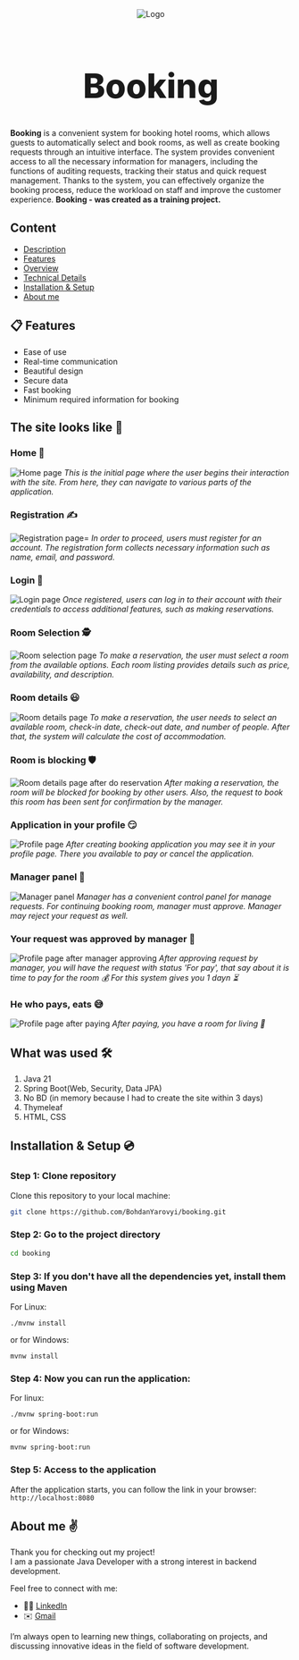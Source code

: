 <div align="center">
  <img src="https://github.com/BohdanYarovyi/booking/blob/master/screensots/favicon.png" alt="Logo" />
  <h1 style="font-weight: 800; font-size: 60px;">Booking</h1>
</div>

**Booking** is a convenient system for booking hotel rooms, which allows guests to automatically select and book rooms, as well as create booking requests through an intuitive interface. The system provides convenient access to all the necessary information for managers, including the functions of auditing requests, tracking their status and quick request management. Thanks to the system, you can effectively organize the booking process, reduce the workload on staff and improve the customer experience. **Booking - was created as a training project.**

## Content
- [Description](https://github.com/BohdanYarovyi/booking/tree/master?tab=readme-ov-file#booking)
- [Features](https://github.com/BohdanYarovyi/booking/tree/master?tab=readme-ov-file#-features)
- [Overview](https://github.com/BohdanYarovyi/booking/tree/master?tab=readme-ov-file#the-site-looks-like-)
- [Technical Details](https://github.com/BohdanYarovyi/booking/tree/master?tab=readme-ov-file#what-was-used-%EF%B8%8F)
- [Installation & Setup](https://github.com/BohdanYarovyi/booking/tree/master?tab=readme-ov-file#installation--setup-)
- [About me](https://github.com/BohdanYarovyi/booking/tree/master?tab=readme-ov-file#about-me-)

## 📋 Features  
- Ease of use
- Real-time communication
- Beautiful design
- Secure data
- Fast booking
- Minimum required information for booking

## The site looks like 🫣

### Home 🥹
![Home page](https://github.com/BohdanYarovyi/booking/blob/master/screensots/index.png)
*This is the initial page where the user begins their interaction with the site. From here, they can navigate to various parts of the application.*

### Registration ✍
![Registration page](https://github.com/BohdanYarovyi/booking/blob/master/screensots/register.png)=
*In order to proceed, users must register for an account. The registration form collects necessary information such as name, email, and password.*

### Login 🤨
![Login page](https://github.com/BohdanYarovyi/booking/blob/master/screensots/login.png)
*Once registered, users can log in to their account with their credentials to access additional features, such as making reservations.*

### Room Selection 🕵️
![Room selection page](https://github.com/BohdanYarovyi/booking/blob/master/screensots/rooms.png)
*To make a reservation, the user must select a room from the available options. Each room listing provides details such as price, availability, and description.*

### Room details 😃
![Room details page](https://github.com/BohdanYarovyi/booking/blob/master/screensots/reservation.png)
*To make a reservation, the user needs to select an available room, check-in date, check-out date, and number of people. After that, the system will calculate the cost of accommodation.*

### Room is blocking 🛡️
![Room details page after do reservation](https://github.com/BohdanYarovyi/booking/blob/master/screensots/inReservationMoment.png)
*After making a reservation, the room will be blocked for booking by other users.*
*Also, the request to book this room has been sent for confirmation by the manager.*

### Application in your profile 😏
![Profile page](https://github.com/BohdanYarovyi/booking/blob/master/screensots/profileAfterReservation.png)
*After creating booking application you may see it in your profile page. There you available to pay or cancel the application.*

### Manager panel 🤔
![Manager panel](https://github.com/BohdanYarovyi/booking/blob/master/screensots/adminPanel.png)
*Manager has a convenient control panel for manage requests. For continuing booking room, manager must approve. Manager may reject your request as well.*

### Your request was approved by manager 🫠
![Profile page after manager approving](https://github.com/BohdanYarovyi/booking/blob/master/screensots/afterAdminConfirming.png)
*After approving request by manager, you will have the request with status 'For pay', that say about it is time to pay for the room 💰*
*For this system gives you 1 dayn ⏳*

### He who pays, eats 😅
![Profile page after paying](https://github.com/BohdanYarovyi/booking/blob/master/screensots/afterPaying.png)
*After paying, you have a room for living 💃*

## What was used 🛠️
1. Java 21
2. Spring Boot(Web, Security, Data JPA)
3. No BD (in memory because I had to create the site within 3 days)
4. Thymeleaf
5. HTML, CSS

## Installation & Setup 💿

### Step 1: Clone repository
Clone this repository to your local machine:
```bash
git clone https://github.com/BohdanYarovyi/booking.git
```

### Step 2: Go to the project directory
```bash
cd booking
```

### Step 3: If you don't have all the dependencies yet, install them using Maven 
For Linux:
```
./mvnw install
```
or for Windows:
```
mvnw install
```

### Step 4: Now you can run the application:
For linux:
```
./mvnw spring-boot:run
```
or for Windows:
```
mvnw spring-boot:run
```

### Step 5: Access to the application
After the application starts, you can follow the link in your browser: `http://localhost:8080`

## About me ✌
Thank you for checking out my project!  
I am a passionate Java Developer with a strong interest in backend development.

Feel free to connect with me:

- ⛓️‍💥 [LinkedIn](https://www.linkedin.com/in/%D0%B1%D0%BE%D0%B3%D0%B4%D0%B0%D0%BD-%D1%8F%D1%80%D0%BE%D0%B2%D0%B8%D0%B9-6a4445252/?locale=en_US)
- ✉️ [Gmail](mailto:bogdan.yarovoy.01@gmail.com)

I’m always open to learning new things, collaborating on projects, and discussing innovative ideas in the field of software development.
